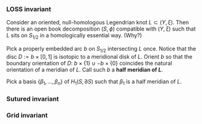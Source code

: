 ### LOSS invariant
Consider an oriented, null-homologous Legendrian knot $L \subset (Y,\xi)$. Then there is an open book decomposition  $(S,\phi)$ compatible with $(Y,\xi)$ such that $L$ sits on $S_{1/2}$ in a homologically essential way. (Why?)

Pick a properly embedded arc $b$ on $S_{1/2}$ intersecting $L$ once. Notice that the disc $D := b \times [0,1]$ is isotopic to a meridional disk of $L$. Orient $b$ so that the boundary orientation of $D$: $b \times \{1\} \cup -b \times \{0\}$ coincides the natural orientation of a meridian of $L$.  Call such $b$ a **half meridian of $L$**.

Pick a basis $\{\beta_1,...,\beta_n\}$ of $H_1(S, \partial S)$ such that $\beta_1$ is a half meridian of $L$. 

### Sutured invariant

### Grid invariant

<!--stackedit_data:
eyJoaXN0b3J5IjpbMTAyMzIzOTIzNSwtNDkyNjUxMTkxLDExOT
g4MzcwNTUsMjAyMzQwMDg2OCwtMjEyNTkwODUxMiw3NzI4NTM1
ODQsMTM2ODQwMzQzMiwtMTg4MTgzNzEyOSwxNDM2ODU4NzU0LD
czNjk5Mjg0NF19
-->
